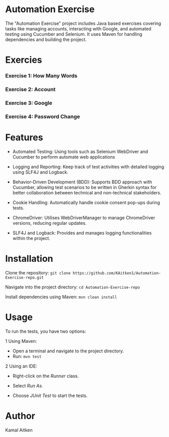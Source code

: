 # Automation Exercise

The "Automation Exercise" project includes Java based exercises covering tasks like managing accounts, interacting with Google, and automated testing using Cucumber and Selenium. It uses Maven for handling dependencies and building the project.

# Exercies

### Exercise 1: How Many Words
### Exercise 2: Account 
### Exercise 3: Google
### Exercise 4: Password Change

# Features

- Automated Testing: Using tools such as Selenium WebDriver and Cucumber to perform automate web applications 

- Logging and Reporting: Keep track of test activities with detailed logging using SLF4J and Logback.

- Behavior-Driven Development (BDD): Supports BDD approach with Cucumber, allowing test scenarios to be written in Gherkin syntax for better collaboration between technical and non-technical stakeholders.

- Cookie Handling: Automatically handle cookie consent pop-ups during tests.

- ChromeDriver: Utilises WebDriverManager to manage ChromeDriver versions, reducing regular updates.

- SLF4J and Logback: Provides and manages logging functionalities within the project.

# Installation

Clone the repository: ```git clone https://github.com/KAitken1/Automation-Exercise-repo.git```

Navigate into the project directory: ```cd Automation-Exercise-repo```

Install dependencies using Maven: ```mvn clean install```

# Usage

To run the tests, you have two options:

1 Using Maven:

- Open a terminal and navigate to the project directory.
- Run: ```mvn test```

2 Using an IDE:

- Right-click on the *Runner* class.

- Select *Run As*.

- Choose *JUnit Test* to start the tests.

# Author
Kamal Aitken
